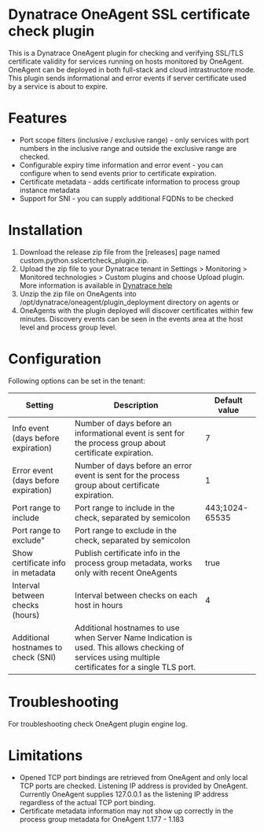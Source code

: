 # Dynatrace OneAgent SSL certificate check plugin

This is a Dynatrace OneAgent plugin for checking and verifying SSL/TLS certificate validity for services running on hosts monitored by OneAgent. OneAgent can be deployed in both full-stack and cloud intrastructore mode. This plugin sends informational and error events if server certificate used by a service is about to expire.

# Features

- Port scope filters (inclusive / exclusive range) - only services with port numbers in the inclusive range and outside the exclusive range are checked.
- Configurable expiry time information and error event - you can configure when to send events prior to certificate expiration.
- Certificate metadata - adds certificate information to process group instance metadata
- Support for SNI - you can supply additional FQDNs to be checked

# Installation

1. Download the release zip file from the [releases] page named custom.python.sslcertcheck_plugin.zip.
2. Upload the zip file to your Dynatrace tenant in Settings > Monitoring > Monitored technologies > Custom plugins and choose Upload plugin. More information is available in  [Dynatrace help](https://www.dynatrace.com/support/help/shortlink/plugins-python#upload-your-custom-plugin)
3. Unzip the zip file on OneAgents into /opt/dynatrace/oneagent/plugin_deployment directory on agents or 
4. OneAgents with the plugin deployed will discover certificates within few minutes. Discovery events can be seen in the events area at the host level and process group level.

# Configuration

Following options can be set in the tenant:

| Setting | Description | Default value | 
| ------- | ----------- | --------------| 
| Info event (days before expiration) | Number of days before an informational event is sent for the process group about certificate expiration. | 7 |
| Error event (days before expiration) | Number of days before an error event is sent for the process group about certificate expiration. | 1 |
| Port range to include | Port range to include in the check, separated by semicolon | 443;1024-65535 |
| Port range to exclude" | Port range to exclude in the check, separated by semicolon |  |
| Show certificate info in metadata | Publish certificate info in the process group metadata, works only with recent OneAgents | true | 
| Interval between checks (hours) | Interval between checks on each host in hours | 4 |
| Additional hostnames to check (SNI) | Additional hostnames to use when Server Name Indication is used. This allows checking of services using multiple certificates for a single TLS port. | | 

# Troubleshooting

For troubleshooting check OneAgent plugin engine log.

# Limitations

- Opened TCP port bindings are retrieved from OneAgent and only local TCP ports are checked. Listening IP address is provided by OneAgent. Currently OneAgent supplies 127.0.0.1 as the listening IP address regardless of the actual TCP port binding.
- Certificate metadata information may not show up correctly in the process group metadata for OneAgent 1.177 - 1.183